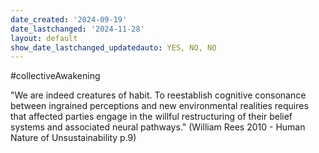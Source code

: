 ```yaml
---
date_created: '2024-09-19'
date_lastchanged: '2024-11-28'
layout: default
show_date_lastchanged_updatedauto: YES, NO, NO
---
```


#collectiveAwakening


"We are indeed  creatures of habit. To reestablish cognitive consonance  between ingrained perceptions and new environmental realities requires that affected parties engage in the  willful restructuring of their belief systems and associated  neural pathways." (William Rees 2010 - Human Nature of Unsustainability p.9)